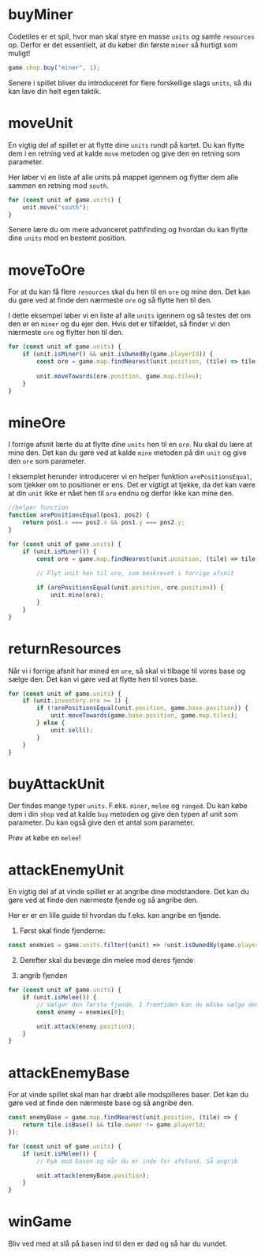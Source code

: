# buyMiner
Codetiles er et spil, hvor man skal styre en masse `units` og samle `resources` op. Derfor er det essentielt, at du køber din første `miner` så hurtigt som muligt!
```ts
game.shop.buy("miner", 1);
```
Senere i spillet bliver du introduceret for flere forskellige slags `units`, så du kan lave din helt egen taktik.

# moveUnit
En vigtig del af spillet er at flytte dine `units` rundt på kortet. Du kan flytte dem i en retning ved at kalde `move` metoden og give den en retning som parameter.

Her løber vi en liste af alle units på mappet igennem og flytter dem alle sammen en retning mod `south`.
```ts
for (const unit of game.units) {
	unit.move("south");
}
```
Senere lære du om mere advanceret pathfinding og hvordan du kan flytte dine `units` mod en bestemt position.

# moveToOre
For at du kan få flere `resources` skal du hen til en `ore` og mine den. Det kan du gøre ved at finde den nærmeste `ore` og så flytte hen til den.

I dette eksempel løber vi en liste af alle `units` igennem og så testes det om den er en `miner` og du ejer den. Hvis det er tilfældet, så finder vi den nærmeste `ore` og flytter hen til den.
```ts
for (const unit of game.units) {
	if (unit.isMiner() && unit.isOwnedBy(game.playerId)) {
		const ore = game.map.findNearest(unit.position, (tile) => tile.type == "ore");
		
		unit.moveTowards(ore.position, game.map.tiles);
	}
}
```

# mineOre
I forrige afsnit lærte du at flytte dine `units` hen til en `ore`. Nu skal du lære at mine den. Det kan du gøre ved at kalde `mine` metoden på din `unit` og give den `ore` som parameter.

I eksemplet herunder introducerer vi en helper funktion `arePositionsEqual`, som tjekker om to positioner er ens. Det er vigtigt at tjekke, da det kan være at din `unit` ikke er nået hen til `ore` endnu og derfor ikke kan mine den.
```ts
//helper function
function arePositionsEqual(pos1, pos2) {
	return pos1.x === pos2.x && pos1.y === pos2.y;
}

for (const unit of game.units) {
	if (unit.isMiner()) {
		const ore = game.map.findNearest(unit.position, (tile) => tile.type == "ore");
		
		// Flyt unit hen til ore, som beskrevet i forrige afsnit

		if (arePositionsEqual(unit.position, ore.position)) {
			unit.mine(ore);
		}
	}
}
```

# returnResources
Når vi i forrige afsnit har mined en `ore`, så skal vi tilbage til vores base og sælge den. Det kan vi gøre ved at flytte hen til vores base.
```ts
for (const unit of game.units) {
	if (unit.inventory.ore >= 1) {
		if (!arePositionsEqual(unit.position, game.base.position)) {
			unit.moveTowards(game.base.position, game.map.tiles);
		} else {
			unit.sell();
		}
	}
}
```

# buyAttackUnit
Der findes mange typer `units`. F.eks. `miner`, `melee` og `ranged`. Du kan købe dem i din `shop` ved at kalde `buy` metoden og give den typen af unit som parameter. Du kan også give den et antal som parameter.

Prøv at købe en `melee`!

# attackEnemyUnit
En vigtig del af at vinde spillet er at angribe dine modstandere. Det kan du gøre ved at finde den nærmeste fjende og så angribe den.

Her er er en lille guide til hvordan du f.eks. kan angribe en fjende.

1. Først skal finde fjenderne:

```ts
const enemies = game.units.filter((unit) => !unit.isOwnedBy(game.playerId));
```

2. Derefter skal du bevæge din melee mod deres fjende

3. angrib fjenden

```ts
for (const unit of game.units) {
	if (unit.isMelee()) {
		// Vælger den første fjende. I fremtiden kan du måske vælge den der er tættest på din base.
		const enemy = enemies[0];

		unit.attack(enemy.position);
	}
}
```

# attackEnemyBase
For at vinde spillet skal man har dræbt alle modspilleres baser. Det kan du gøre ved at finde den nærmeste base og så angribe den.

```ts
const enemyBase = game.map.findNearest(unit.position, (tile) => {
	return tile.isBase() && tile.owner != game.playerId;
});

for (const unit of game.units) {
	if (unit.isMelee()) {
		// Ryk mod basen og når du er inde for afstand. Så angrib

		unit.attack(enemyBase.position);
	}
}
```

# winGame

Bliv ved med at slå på basen ind til den er død og så har du vundet.
